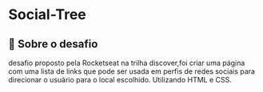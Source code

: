 # Social-Tree

## 📱 Sobre o desafio

 desafio proposto pela Rocketseat na 
trilha discover,foi criar uma página com uma
lista de links que pode ser usada em perfis
 de redes sociais para direcionar o usuário
 para o local escolhido. Utilizando HTML e CSS.
